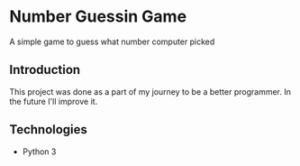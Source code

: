 # Number Guessin Game
A simple game to guess what number computer picked

## Introduction
This project was done as a part of my journey to be a better programmer. 
In the future I'll improve it. 

## Technologies
- Python 3
